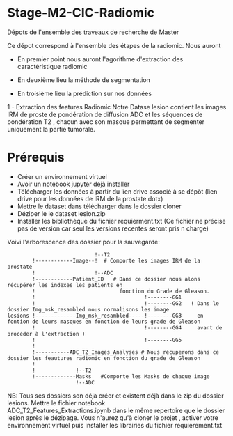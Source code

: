 # Stage-M2-CIC-Radiomic
Dépots de l'ensemble des traveaux de recherche de Master

Ce dépot correspond à l'ensemble des étapes de la radiomic. Nous auront

+ En premier point nous auront l'agorithme d'extraction des caractéristique radiomic 

+ En deuxième lieu la méthode de segmentation

+ En troisième lieu la prédiction sur nos données

1 - Extraction des features Radiomic
Notre Datase lesion contient les images IRM de proste de pondération de diffusion ADC et les séquences de pondération T2 , chacun avec son masque 
permettant de segmenter uniquement la partie tumorale.

# Prérequis
* Créer un environnement virtuel
* Avoir un notebook jupyter déjà installer
* Télécharger les données à partir du lien drive associé à se dépôt (lien drive pour les données de IRM de la prostate.dotx)
* Mettre le dataset dans télécharger dans le dossier cloner
* Déziper le le dataset lesion.zip
* Installer les bibliothèque du fichier requierment.txt (Ce fichier ne précise pas de version car seul les versions recentes seront pris n charge)

Voivi l'arborescence des dossier pour la sauvegarde:

                                !--T2
            !------------Image--!  # Comporte les images IRM de la prostate                
            !                   !--ADC
            !------------Patient_ID   # Dans ce dossier nous alons récupérer les indexes les patients en 
            !                           fonction du Grade de Gleason.
            !                                   !--------GG1
            !                                   !--------GG2   ( Dans le dossier Img_msk_resambled nous normalisons les image
    lesions !-------------Img_msk_resambled-----!--------GG3     en fontion de leurs masques en fonction de leurs grade de Gleason 
            !                                   !--------GG4     avant de procéder à l'extraction ) 
            !                                   !--------GG5
            !
            !-----------ADC_T2_Images_Analyses # Nous récuperons dans ce dossier les feautures radiomic en fonction du grade de Gleason
            !
            !             !--T2
            !-------------Masks   #Comporte les Masks de chaque image
                          !--ADC
                          
            
NB: Tous ses dossiers son déjà créer et existent déjà dans le zip du dossier lesions. Mettre le fichier notebook         
    ADC_T2_Features_Extractions.ipynb dans le même repertoire que le dossier lesion après le dézipage. 
    Vous n'aurez qu'à cloner le projet , activer votre environnement virtuel puis installer les librairies du fichier requierement.txt
